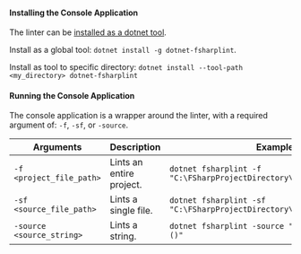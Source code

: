 #### Installing the Console Application

The linter can be [installed as a dotnet tool](https://docs.microsoft.com/en-us/dotnet/core/tools/dotnet-tool-install).

Install as a global tool: `dotnet install -g dotnet-fsharplint`.

Install as tool to specific directory: `dotnet install --tool-path <my_directory> dotnet-fsharplint`

#### Running the Console Application

The console application is a wrapper around the linter, with a required argument of: `-f`, `-sf`, or `-source`. 

| Arguments | Description | Example |
| --- | :------------- | --- |
| `-f <project_file_path>` | Lints an entire project. | `dotnet fsharplint -f "C:\FSharpProjectDirectory\ProjectFile.fsproj"` |
| `-sf <source_file_path>` | Lints a single file. | `dotnet fsharplint -sf "C:\FSharpProjectDirectory\Uploader.fsx"` |
| `-source <source_string>` | Lints a string. | `dotnet fsharplint -source "let x = fun _ -> ()"` |
